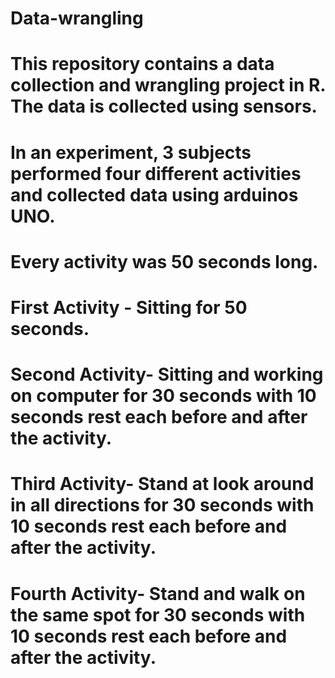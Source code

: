# Data-wrangling

# This repository contains a data collection and wrangling project in R. The data is collected using sensors.
# In an experiment, 3 subjects performed four different activities and collected data using arduinos UNO.
# Every activity was 50 seconds long. 
# First Activity - Sitting for 50 seconds.
# Second Activity- Sitting and working on computer for 30 seconds with 10 seconds rest each before and after the activity. 
# Third Activity- Stand at look around in all directions for 30 seconds with 10 seconds rest each before and after the activity. 
# Fourth Activity- Stand and walk on the same spot for 30 seconds with 10 seconds rest each before and after the activity. 
